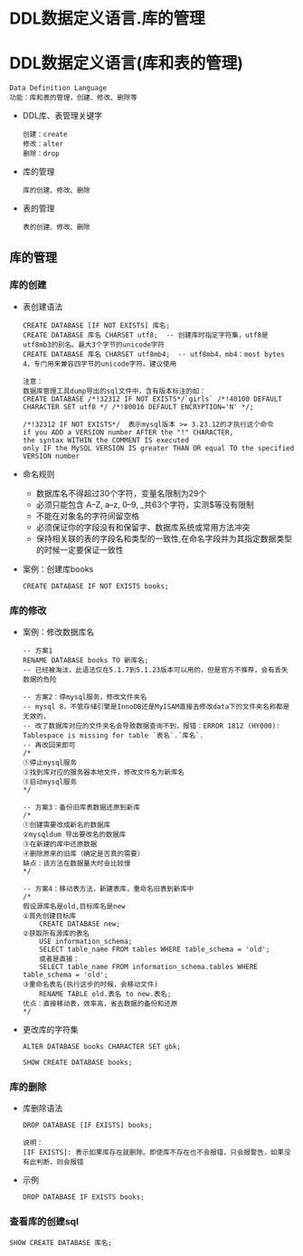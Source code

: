 DDL数据定义语言.库的管理
==


# DDL数据定义语言(库和表的管理)
```text
Data Definition Language
功能：库和表的管理，创建、修改、删除等
```

* DDL库、表管理关键字
    ```text
    创建：create
    修改：alter
    删除：drop
    ```

* 库的管理
    ```text
    库的创建、修改、删除
    ```

* 表的管理
    ```text
    表的创建、修改、删除
    ```

## 库的管理 
### 库的创建
* 表创建语法
    ```mysql
    CREATE DATABASE [IF NOT EXISTS] 库名;
    CREATE DATABASE 库名 CHARSET utf8;  -- 创建库时指定字符集，utf8是utf8mb3的别名。最大3个字节的unicode字符
    CREATE DATABASE 库名 CHARSET utf8mb4;  -- utf8mb4，mb4：most bytes 4，专门用来兼容四字节的unicode字符。建议使用
    
    注意：
    数据库管理工具dump导出的sql文件中，含有版本标注的如：
    CREATE DATABASE /*!32312 IF NOT EXISTS*/`girls` /*!40100 DEFAULT CHARACTER SET utf8 */ /*!80016 DEFAULT ENCRYPTION='N' */;
    
    /*!32312 IF NOT EXISTS*/  表示mysql版本 >= 3.23.12的才执行这个命令
    if you ADD a VERSION number AFTER the "!" CHARACTER, 
    the syntax WITHIN the COMMENT IS executed 
    only IF the MySQL VERSION IS greater THAN OR equal TO the specified VERSION number
    
    ```

* 命名规则
    * 数据库名不得超过30个字符，变量名限制为29个
    * 必须只能包含 A–Z, a–z, 0–9, _共63个字符，实测$等没有限制
    * 不能在对象名的字符间留空格
    * 必须保证你的字段没有和保留字、数据库系统或常用方法冲突
    * 保持相关联的表的字段名和类型的一致性,在命名字段并为其指定数据类型的时候一定要保证一致性
    
* 案例：创建库books
    ```mysql
    CREATE DATABASE IF NOT EXISTS books;
    
    ```

### 库的修改
* 案例：修改数据库名
    ```mysql
    -- 方案1
    RENAME DATABASE books TO 新库名;
    -- 已经被淘汰，此语法仅在5.1.7到5.1.23版本可以用的，但是官方不推荐，会有丢失数据的危险
    
    -- 方案2：停mysql服务，修改文件夹名
    -- mysql 8，不管存储引擎是InnoDB还是MyISAM直接去修改data下的文件夹名称都是无效的，
    -- 改了数据库对应的文件夹名会导致数据查询不到，报错：ERROR 1812 (HY000): Tablespace is missing for table `表名`.`库名`.
    -- 再改回来即可
    /*
    ①停止mysql服务
    ②找到库对应的服务器本地文件，修改文件名为新库名
    ③启动mysql服务
    */
    
    -- 方案3：备份旧库表数据还原到新库
    /*
    ①创建需要改成新名的数据库
    ②mysqldum 导出要改名的数据库
    ③在新建的库中还原数据
    ④删除原来的旧库（确定是否真的需要）
    缺点：该方法在数据量大时会比较慢
    */

    -- 方案4：移动表方法，新建表库，重命名旧表到新库中
    /*
    假设源库名是old,目标库名是new
    ①首先创建目标库
        CREATE DATABASE new;
    ②获取所有源库的表名
        USE information_schema;
        SELECT table_name FROM tables WHERE table_schema = 'old';
        或者是直接：
        SELECT table_name FROM information_schema.tables WHERE table_schema = 'old';
    ③重命名表名(执行这步的时候，会移动文件)
        RENAME TABLE old.表名 to new.表名;
    优点：直接移动表，效率高，省去数据的备份和还原
    */
    ```

* 更改库的字符集
    ```mysql
    ALTER DATABASE books CHARACTER SET gbk;
    
    SHOW CREATE DATABASE books;
    ```

### 库的删除
* 库删除语法
    ```text
    DROP DATABASE [IF EXISTS] books;
    
    说明：
    [IF EXISTS]: 表示如果库存在就删除。即使库不存在也不会报错，只会报警告，如果没有此判断，则会报错
    ```

* 示例
    ```mysql
    DROP DATABASE IF EXISTS books;
    ```

### 查看库的创建sql
```mysql
SHOW CREATE DATABASE 库名;
```
